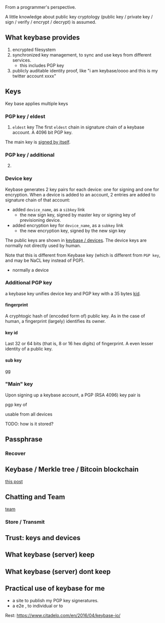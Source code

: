 

From a programmer's perspective.

A little knowledge about public key cryptology (public key / private key / sign / verify / encrypt / decrypt) is assumed.

## What keybase provides

1. encrypted filesystem
2. synchronized key management, to sync and use keys from different services.
    - this includes PGP key
3. publicly auditable identity proof, like "i am keybase/oooo and this is my twitter account xxxx"

## Keys

Key base applies multiple keys 

### PGP key / eldest

1. `eldest` key
The first `eldest` chain in signature chain of a keybase account. A 4096 bit PGP key.

The main key is [signed by itself](http://www.iusmentis.com/technology/remailers/selfsign.html).

### PGP key / additional

2. 

### Device key

Keybase generates 2 key pairs for each device: one for signing and one for encryption.
When a device is added to an account, 2 entries are added to signature chain of that account:

- added `device_name`, as a `sibkey` link
    - the new sign key, signed by master key or signing key of previsioning device.
- added encryption key for `device_name`, as a `subkey` link
    - the new encryption key, signed by the new sign key

The public keys are shown in [keybase / devices](https://github.com/keybase/keybase-issues/issues/2238#issuecomment-217738229).
The device keys are normally not directly used by human.

Note that this is different from 
Keybase key (which is different from `PGP key`, and may be NaCL key instead of PGP).

- normally a device

### Additional PGP key

a keybase key unifies device key and PGP key with a 35 bytes [kid](https://keybase.io/docs/api/1.0/kid).

#### fingerprint

A cryphtogic hash of (encoded form of) public key.
As in the case of human, a fingerprint (largely) identifies its owner.

#### key id

Last 32 or 64 bits (that is, 8 or 16 hex digits) of fingerprint.
A even lesser identity of a public key.

#### sub key

gg

### "Main" key

Upon signing up a keybase account, a PGP (RSA 4096) key pair is 

pgp key of 

usable from all devices

TODO: how is it stored?

## Passphrase

### Recover

## Keybase / Merkle tree / Bitcoin blockchain

[this post](http://chrislaing.net/blog/keybase-keys-for-everyone-part-ii/)

## Chatting and Team

[team](https://keybase.io/blog/introducing-keybase-teams)

### Store / Transmit

## Trust: keys and devices

## What keybase (server) keep

## What keybase (server) dont keep

## Practical use of keybase for me

- a site to publish my PGP key signeratures.
- a e2e , to individual or to 

Rest: https://www.citadelo.com/en/2016/04/keybase-io/
